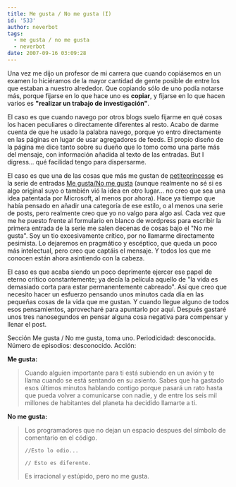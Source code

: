 ```yaml
---
title: Me gusta / No me gusta (I)
id: '533'
author: neverbot
tags:
  - me gusta / no me gusta
  - neverbot
date: 2007-09-16 03:09:28
---
```


Una vez me dijo un profesor de mi carrera que cuando copiásemos en un examen lo hiciéramos de la mayor cantidad de gente posible de entre los que estaban a nuestro alrededor. Que copiando sólo de uno podía notarse más, porque fijarse en lo que hace uno es **copiar**, y fijarse en lo que hacen varios es **"realizar un trabajo de investigación"**.

El caso es que cuando navego por otros blogs suelo fijarme en qué cosas los hacen peculiares o directamente diferentes al resto. Acabo de darme cuenta de que he usado la palabra navego, porque yo entro directamente en las páginas en lugar de usar agregadores de feeds. El propio diseño de la página me dice tanto sobre su dueño que lo tomo como una parte más del mensaje, con información añadida al texto de las entradas. But I digress... qué facilidad tengo para dispersarme.

El caso es que una de las cosas que más me gustan de [petiteprincesse](http://petiteprincesse.net/) es la serie de entradas [Me gusta/No me gusta](http://petiteprincesse.net/category/me-gusta-no-me-gusta/) (aunque realmente no sé si es algo original suyo o también vió la idea en otro lugar... no creo que sea una idea patentada por Microsoft, al menos por ahora). Hace ya tiempo que había pensado en añadir una categoría de ese estilo, o al menos una serie de posts, pero realmente creo que yo no valgo para algo así. Cada vez que me he puesto frente al formulario en blanco de wordpress para escribir la primera entrada de la serie me salen decenas de cosas bajo el "No me gusta". Soy un tio excesivamente crítico, por no llamarme directamente pesimista. Lo dejaremos en pragmático y escéptico, que queda un poco más intelectual, pero creo que captáis el mensaje. Y todos los que me conocen están ahora asintiendo con la cabeza.

El caso es que acaba siendo un poco deprimente ejercer ese papel de eterno crítico constantemente; ya decía la película aquello de "la vida es demasiado corta para estar permanentemente cabreado". Así que creo que necesito hacer un esfuerzo pensando unos minutos cada día en las pequeñas cosas de la vida que me gustan. Y cuando llegue alguno de todos esos pensamientos, aprovecharé para apuntarlo por aquí. Después gastaré unos tres nanosegundos en pensar alguna cosa negativa para compensar y llenar el post.

Sección Me gusta / No me gusta, toma uno. Periodicidad: desconocida. Número de episodios: desconocido. Acción:

**Me gusta:**

> Cuando alguien importante para ti está subiendo en un avión y te llama cuando se está sentando en su asiento. Sabes que ha gastado esos últimos minutos hablando contigo porque pasará un rato hasta que pueda volver a comunicarse con nadie, y de entre los seis mil millones de habitantes del planeta ha decidido llamarte a ti.

**No me gusta:**

> Los programadores que no dejan un espacio despues del símbolo de comentario en el código.
> 
> `//Esto lo odio...`
> 
> `// Esto es diferente.`
> 
> Es irracional y estúpido, pero no me gusta.